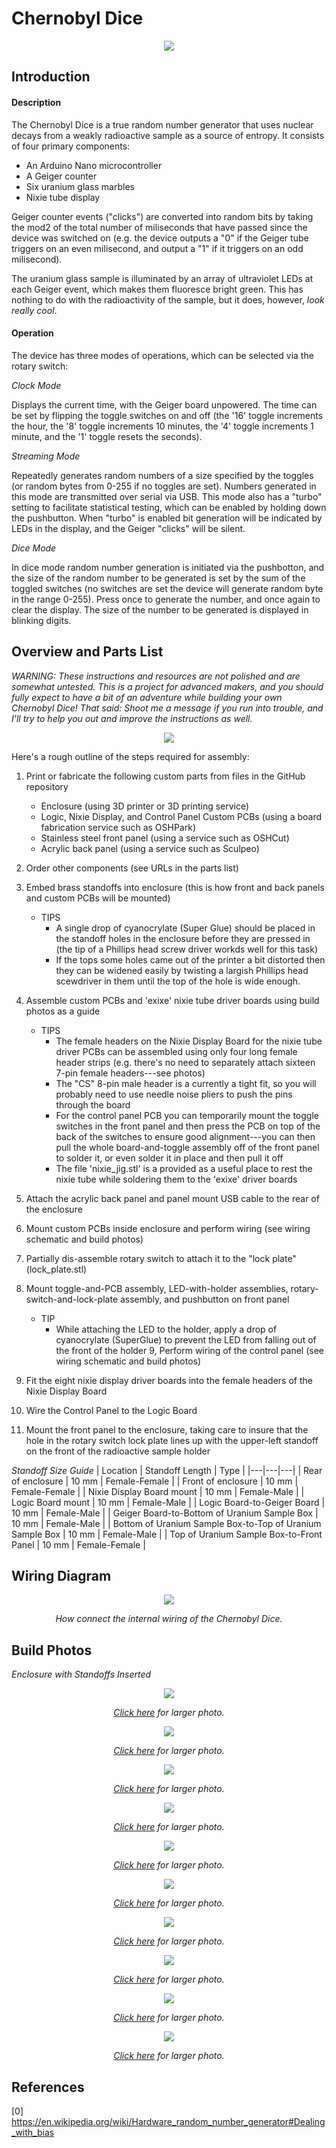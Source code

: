 # Chernobyl Dice

<p align="center"><img src="/images/chernobyl_dice.jpg"></p>

## Introduction

#### Description

The Chernobyl Dice is a true random number generator that uses nuclear decays from a weakly radioactive sample
as a source of entropy. It consists of four primary components:

* An Arduino Nano microcontroller
* A Geiger counter
* Six uranium glass marbles
* Nixie tube display

Geiger counter events ("clicks") are converted into random bits by taking the mod2 of the total number of
miliseconds that have passed since the device was switched on (e.g. the device outputs a "0" if the
Geiger tube triggers on an even milisecond, and output a "1" if it triggers on an odd milisecond).

The uranium glass sample is illuminated by an array of ultraviolet LEDs at each Geiger event, which makes them
fluoresce bright green. This has nothing to do with the radioactivity of the sample, but it does, however, *look
really cool*.

#### Operation

The device has three modes of operations, which can be selected via the rotary switch:

*Clock Mode*

Displays the current time, with the Geiger board unpowered. The time can be set by flipping the toggle switches on and off
(the '16' toggle increments the hour, the '8' toggle increments 10 minutes, the '4' toggle increments 1 minute, and the
'1' toggle resets the seconds).

*Streaming Mode*

Repeatedly generates random numbers of a size specified by the toggles (or random bytes from 0-255 if no toggles are set). Numbers
generated in this mode are transmitted over serial via USB. This mode also has a "turbo" setting to facilitate statistical testing,
which can be enabled by holding down the pushbutton. When "turbo" is enabled bit generation will be indicated by LEDs in the
display, and the Geiger "clicks" will be silent.

*Dice Mode*

In dice mode random number generation is initiated via the pushbotton, and the size of the random number to be generated is set
by the sum of the toggled switches (no switches are set the device will generate random byte in the range 0-255). Press
once to generate the number, and once again to clear the display. The size of the number to be generated is displayed in
blinking digits.

## Overview and Parts List

*WARNING: These instructions and resources are not polished and are somewhat untested. This is a project for advanced makers, and
you should fully expect to have a bit of an adventure while building your own Chernobyl Dice! That said: Shoot me a message if
you run into trouble, and I'll try to help you out and improve the instructions as well.*

<p align="center"><img src="/images/parts_list.png"></p>

Here's a rough outline of the steps required for assembly:

1. Print or fabricate the following custom parts from files in the GitHub repository
    * Enclosure (using 3D printer or 3D printing service)
    * Logic, Nixie Display, and Control Panel Custom PCBs (using a board fabrication service such as OSHPark)
    * Stainless steel front panel (using a service such as OSHCut)
    * Acrylic back panel (using a service such as Sculpeo)
2. Order other components (see URLs in the parts list)
3. Embed brass standoffs into enclosure (this is how front and back panels and custom PCBs will be mounted)
    * TIPS
      * A single drop of cyanocrylate (Super Glue) should be placed in the standoff holes in the enclosure before they are pressed
        in (the tip of a Phillips head screw driver workds well for this task)
      * If the tops some holes came out of the printer a bit distorted then they can be widened easily by twisting a largish
        Phillips head scewdriver in them until the top of the hole is wide enough.

4. Assemble custom PCBs and 'exixe' nixie tube driver boards using build photos as a guide
    * TIPS
      * The female headers on the Nixie Display Board for the nixie tube driver PCBs can be assembled using only four long female
        header strips (e.g. there's no need to separately attach sixteen 7-pin female headers---see photos)
      * The "CS" 8-pin male header is a currently a tight fit, so you will probably need to use needle noise pliers to push the pins
        through the board
      * For the control panel PCB you can temporarily mount the toggle switches in the front panel and then press the PCB on top of
        the back of the switches to ensure good alignment---you can then pull the whole board-and-toggle assembly off of the front
        panel to solder it, or even solder it in place and then pull it off
      * The file 'nixie_jig.stl' is a provided as a useful place to rest the nixie tube while soldering them to the 'exixe' driver
        boards
5. Attach the acrylic back panel and panel mount USB cable to the rear of the enclosure
6. Mount custom PCBs inside enclosure and perform wiring (see wiring schematic and build photos)
7. Partially dis-assemble rotary switch to attach it to the "lock plate" (lock_plate.stl)
8. Mount toggle-and-PCB assembly, LED-with-holder assemblies, rotary-switch-and-lock-plate assembly, and pushbutton on front panel
    * TIP
      * While attaching the LED to the holder, apply a drop of cyanocrylate (SuperGlue) to prevent the LED from falling out of the
        front of the holder
9, Perform wiring of the control panel (see wiring schematic and build photos)
10. Fit the eight nixie display driver boards into the female headers of the Nixie Display Board
11. Wire the Control Panel to the Logic Board
12. Mount the front panel to the enclosure, taking care to insure that the hole in the rotary switch lock plate lines up with the
    upper-left standoff on the front of the radioactive sample holder

*Standoff Size Guide*
| Location | Standoff Length | Type |
|---|---|---|
| Rear of enclosure | 10 mm | Female-Female |
| Front of enclosure | 10 mm | Female-Female |
| Nixie Display Board mount | 10 mm | Female-Male |
| Logic Board mount | 10 mm | Female-Male |
| Logic Board-to-Geiger Board | 10 mm | Female-Male |
| Geiger Board-to-Bottom of Uranium Sample Box | 10 mm | Female-Male |
| Bottom of Uranium Sample Box-to-Top of Uranium Sample Box | 10 mm | Female-Male |
| Top of Uranium Sample Box-to-Front Panel | 10 mm | Female-Female |

## Wiring Diagram

<p align="center"><img src="/images/chernobyl_dice_wiring_schematic.jpg"></p>
<p align="center"><i>How connect the internal wiring of the Chernobyl Dice.</i></p>

## Build Photos

*Enclosure with Standoffs Inserted*
<p align="center"><img src="/images/build/small/1.JPG"></p>
<p align="center"><i>
<a href="https://raw.githubusercontent.com/nategri/chernobyl_dice/master/images/build/large/1.JPG">Click here</a>
for larger photo.
</i></p>

<p align="center"><img src="/images/build/small/2.JPG"></p>
<p align="center"><i>
<a href="https://raw.githubusercontent.com/nategri/chernobyl_dice/master/images/build/large/2.JPG">Click here</a>
for larger photo.
</i></p>

<p align="center"><img src="/images/build/small/3.JPG"></p>
<p align="center"><i>
<a href="https://raw.githubusercontent.com/nategri/chernobyl_dice/master/images/build/large/3.JPG">Click here</a>
for larger photo.
</i></p>

<p align="center"><img src="/images/build/small/4.JPG"></p>
<p align="center"><i>
<a href="https://raw.githubusercontent.com/nategri/chernobyl_dice/master/images/build/large/4.JPG">Click here</a>
for larger photo.
</i></p>

<p align="center"><img src="/images/build/small/5.JPG"></p>
<p align="center"><i>
<a href="https://raw.githubusercontent.com/nategri/chernobyl_dice/master/images/build/large/5.JPG">Click here</a>
for larger photo.
</i></p>

<p align="center"><img src="/images/build/small/6.JPG"></p>
<p align="center"><i>
<a href="https://raw.githubusercontent.com/nategri/chernobyl_dice/master/images/build/large/6.JPG">Click here</a>
for larger photo.
</i></p>

<p align="center"><img src="/images/build/small/7.JPG"></p>
<p align="center"><i>
<a href="https://raw.githubusercontent.com/nategri/chernobyl_dice/master/images/build/large/7.JPG">Click here</a>
for larger photo.
</i></p>

<p align="center"><img src="/images/build/small/8.JPG"></p>
<p align="center"><i>
<a href="https://raw.githubusercontent.com/nategri/chernobyl_dice/master/images/build/large/8.JPG">Click here</a>
for larger photo.
</i></p>

<p align="center"><img src="/images/build/small/9.JPG"></p>
<p align="center"><i>
<a href="https://raw.githubusercontent.com/nategri/chernobyl_dice/master/images/build/large/9.JPG">Click here</a>
for larger photo.
</i></p>

<p align="center"><img src="/images/build/small/10.JPG"></p>
<p align="center"><i>
<a href="https://raw.githubusercontent.com/nategri/chernobyl_dice/master/images/build/large/10.JPG">Click here</a>
for larger photo.
</i></p>

## References

[0] https://en.wikipedia.org/wiki/Hardware_random_number_generator#Dealing_with_bias
